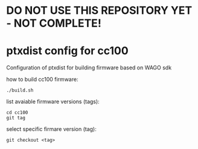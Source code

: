 # DO NOT USE THIS REPOSITORY YET - NOT COMPLETE!

# ptxdist config for cc100
Configuration of ptxdist for building firmware based on WAGO sdk

how to build cc100 firmware:
```
./build.sh
```

list avaiable firmware versions (tags):
```
cd cc100
git tag
```

select specific firmare version (tag):
```
git checkout <tag>
```
